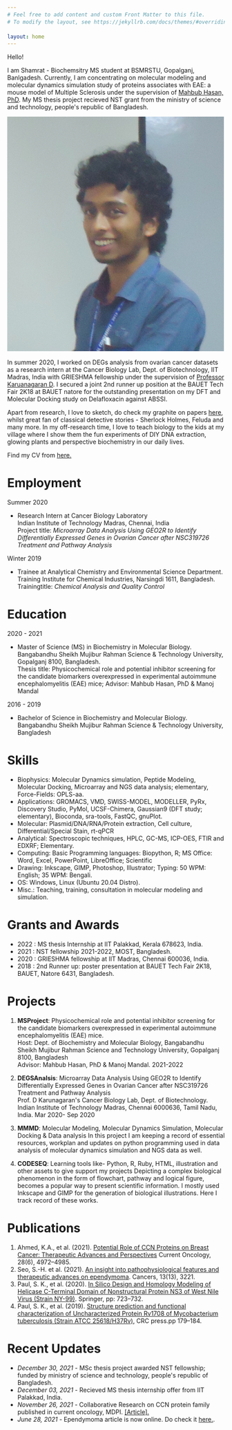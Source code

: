 ```yaml
---
# Feel free to add content and custom Front Matter to this file.
# To modify the layout, see https://jekyllrb.com/docs/themes/#overriding-theme-defaults

layout: home
---
```

Hello!<br>

I am Shamrat - Biochemsitry MS student at BSMRSTU, Gopalganj, Banlgadesh. Currently, I am concentrating on molecular modeling and molecular dynamics simulation study of proteins associates with EAE: a mouse model of Multiple Sclerosis under the supervision of [Mahbub Hasan, PhD](https://sites.google.com/view/mahbub-hasan/home). My MS thesis project recieved NST grant from the ministry of science and technology, people's republic of Bangladesh.

![Shamrat K. Paul at BCSCR Conference 2017 in Chittagong, Bangladesh](/images/shamrat-conf2017.PNG)

In summer 2020, I worked on DEGs analysis from ovarian cancer datasets as a research intern at the Cancer Biology Lab, Dept. of Biotechnology, IIT Madras, India with GRIESHMA fellowship under the supervision of [Professor Karuanagaran D](https://biotech.iitm.ac.in/Faculty/Karunagaran/index.php). I secured a joint 2nd runner up position at the BAUET Tech Fair 2K18 at BAUET natore for the outstanding presentation on my DFT and Molecular Docking study on Delafloxacin against ABSSI.

Apart from research, I love to sketch, do check my graphite on papers [here](), whilst great fan of classical detective stories - Sherlock Holmes, Feluda and many more. In my off-research time, I love to teach biology to the kids at my village where I show them the fun experiments of DIY DNA extraction, glowing plants and perspective biochemistry in our daily lives.

Find my CV from [here.](/files/cv-shamrat.pdf)

# Employment
Summer 2020
- Research Intern at Cancer Biology Laboratory<br>
Indian Institute of Technology Madras, Chennai, India<br>
Project title: *Microarray Data Analysis Using GEO2R to Identify Differentially Expressed Genes in Ovarian Cancer after NSC319726 Treatment and Pathway Analysis*

Winter 2019
- Trainee at Analytical Chemistry and Environmental Science Department. <br>
Training Institute for Chemical Industries, Narsingdi 1611, Bangladesh.<br>
Trainingtitle: *Chemical Analysis and Quality Control*

# Education
2020 - 2021
- Master of Science (MS) in Biochemistry in Molecular Biology. <br>
Bangabandhu Sheikh Mujibur Rahman Science & Technology University, Gopalganj 8100, Bangladesh.<br>
Thesis title: Physicochemical role and potential inhibitor screening for the candidate biomarkers overexpressed in experimental autoimmune encephalomyelitis (EAE) mice; Advisor: Mahbub Hasan, PhD & Manoj Mandal

2016 - 2019
- Bachelor of Science in Biochemistry and Molecular Biology.<br>
Bangabandhu Sheikh Mujibur Rahman Science & Technology University,  Bangladesh 

# Skills
- Biophysics: Molecular Dynamics simulation, Peptide Modeling, Molecular Docking, Microarray and NGS data analysis; elementary, Force-Fields: OPLS-aa.
- Applications: GROMACS, VMD, SWISS-MODEL, MODELLER, PyRx, Discovery Studio, PyMol, UCSF-Chimera, Gaussian9 (DFT study; elementary), Bioconda, sra-tools, FastQC, gnuPlot.
- Molecular: Plasmid/DNA/RNA/Protein extraction, Cell culture, Differential/Special Stain, rt-qPCR
- Analytical: Spectroscopic techniques, HPLC, GC-MS, ICP-OES, FTIR and EDXRF; Elementary.
- Computing: Basic Programming languages: Biopython, R; MS Office: Word, Excel, PowerPoint, LibreOffice; Scientific
- Drawing: Inkscape, GIMP, Photoshop, Illustrator; Typing: 50 WPM: English; 35 WPM: Bengali.
- OS: Windows, Linux (Ubuntu 20.04 Distro).
- Misc.: Teaching, training, consultation in molecular modeling and simulation.

# Grants and Awards
- 2022 : MS thesis Internship at IIT Palakkad, Kerala 678623, India.
- 2021 : NST fellowship 2021-2022, MOST, Bangladesh.
- 2020 : GRIESHMA fellowship at IIT Madras, Chennai 600036, India.
- 2018 : 2nd Runner up: poster presentation at BAUET Tech Fair 2K18, BAUET, Natore 6431, Bangladesh.

# Projects
01. **MSProject**: Physicochemical role and potential inhibitor screening for the candidate biomarkers overexpressed in experimental autoimmune encephalomyelitis (EAE) mice. <br>
Host: Dept. of Biochemistry and Molecular Biology, Bangabandhu Sheikh Mujibur Rahman Science and Technology University, Gopalganj 8100, Bangladesh <br>
Advisor: Mahbub Hasan, PhD & Manoj Mandal. 2021-2022

02. **DEGSAnalsis**: Microarray Data Analysis Using GEO2R to Identify Differentially Expressed Genes in Ovarian Cancer after NSC319726 Treatment and Pathway Analysis<br>
Prof. D Karunagaran's Cancer Biology Lab, Dept. of Biotechnology.
Indian Institute of Technology Madras, Chennai 6000636, Tamil Nadu, India.
Mar 2020- Sep 2020

03. **MMMD**: Molecular Modeling, Molecular Dynamics Simulation, Molecular Docking & Data analysis
In this project I am keeping a record of essential resources, workplan and updates on python programming used in data analysis of molecular dynamics simulation and NGS data as well. 

04. **CODESEQ**: Learning tools like- Python, R, Ruby, HTML, illustration and other assets to give support my projects
Depicting a complex biological phenomenon in the form of flowchart, pathway and logical figure, becomes a popular way to present scientific information. I mostly used Inkscape and GIMP for the generation of biological illustrations. Here I track record of these works. 

# Publications
1. Ahmed, K.A., et al. (2021). [Potential Role of CCN Proteins on Breast Cancer: Therapeutic Advances and Perspectives](https://www.mdpi.com/1718-7729/28/6/417) Current Oncology, 28(6), 4972–4985.
2. Seo, S.-H. et al. (2021). [An insight into pathophysiological features and therapeutic advances on ependymoma](https://www.mdpi.com/2072-6694/13/13/3221). Cancers, 13(13), 3221.
3. Paul, S. K., et al. (2020). [In Silico Design and Homology Modeling of Helicase C-Terminal Domain of Nonstructural Protein NS3 of West Nile Virus (Strain NY-99)](https://link.springer.com/chapter/10.1007/978-981-15-0829-5_68). Springer, pp: 723–732.
4. Paul, S. K., et al. (2019).  [Structure prediction and functional characterization of Uncharacterized Protein Rv1708 of Mycobacterium tuberculosis (Strain ATCC 25618/H37Rv)](https://www.taylorfrancis.com/books/e/9781003001614/chapters/10.1201/9781003001614-30), CRC press.pp 179–184.

# Recent Updates
- *December 30, 2021* - MSc thesis project awarded NST fellowship; funded by ministry of science and technology, people's republic of Bangladesh.
- *December 03, 2021* - Recieved MS thesis internship offer from IIT Palakkad, India.
- *November 26, 2021* - Collaborative Research on CCN protein family published in current oncology, MDPI. [[Article].](https://www.mdpi.com/1718-7729/28/6/417)
- *June 28, 2021* - Ependymoma article is now online. Do check it [here.](https://doi.org/10.3390/cancers13133221).